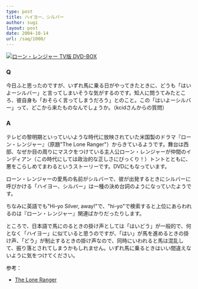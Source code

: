```yaml
---
type: post
title: ハイヨー、シルバー
author: sugi
layout: post
date: 2004-10-14
url: /saq/1008/
---
```

<a href="http://www.amazon.co.jp/exec/obidos/ASIN/B0002AP1UC/chezsugi-22/ref=nosim/" onclick="_gaq.push(['_trackEvent', 'outbound-article', 'http://www.amazon.co.jp/exec/obidos/ASIN/B0002AP1UC/chezsugi-22/ref=nosim/', '']);" name="amazletlink" target="_blank"><img src="http://i2.wp.com/ec1.images-amazon.com/images/I/21XX6T3B2VL.jpg?w=660" alt="ローン・レンジャー TV版 DVD-BOX" class="alignleft" data-recalc-dims="1" /></a>

### Q

今日ふと思ったのですが、いずれ馬に乗る日がやってきたときに、どうも「はいよーシルバー」と言ってしまいそうな気がするのです。知人に問うてみたところ、彼自身も「おそらく言ってしまうだろう」とのこと。この「はいよーシルバー」って、どこから来たものなんでしょうか。（kcidさんからの質問）

### A

テレビの黎明期といっていいような時代に放映されていた米国製のドラマ『ローン・レンジャー』（原題"The Lone Ranger"）からきているようです。舞台は西部、なぜか目の周りにマスクをつけている主人公ローン・レンジャーが仲間のインディアン（この時代にしては政治的な正しさにびっくり！）トントとともに、悪をこらしめてまわるというストーリーです。DVDにもなっています。

ローン・レンジャーの愛馬の名前がシルバーで、彼が出発するときにシルバーに呼びかける「ハイヨー、シルバー」は一種の決め台詞のようになっていたようです。

ちなみに英語でも"Hi-yo Silver, away!"で、"hi-yo"で検索すると上位にあらわれるのは『ローン・レンジャー』関連ばかりだったりします。

ところで、日本語で馬にのるときの掛け声としては「はいどう」が一般的で、何となく「ハイヨー」に似ていると思うのですが、「はい」が馬を進めるときの掛け声、「どう」が制止するときの掛け声なので、同時にいわれると馬は混乱して、振り落とされてしまうかもしれません。いずれ馬に乗るときはいい間違えないように気をつけてください。

参考：

  * <a href="http://www.skypoint.com/members/joycek19/ranger.htm" onclick="_gaq.push(['_trackEvent', 'outbound-article', 'http://www.skypoint.com/members/joycek19/ranger.htm', 'The Lone Ranger']);" >The Lone Ranger</a>

